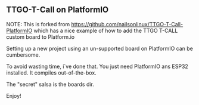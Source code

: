 ## TTGO-T-Call on PlatformIO

NOTE: This is forked from https://github.com/nailsonlinux/TTGO-T-Call-PlatformIO which has a nice example of how to add the TTGO T-CALL custom board to Platform.io

Setting up a new project using an un-supported board on PlatformIO can be cumbersome.

To avoid wasting time, i`ve done that. You just need PlatformIO ans ESP32 installed. It compiles out-of-the-box.

The "secret" salsa is the boards dir.

Enjoy!
